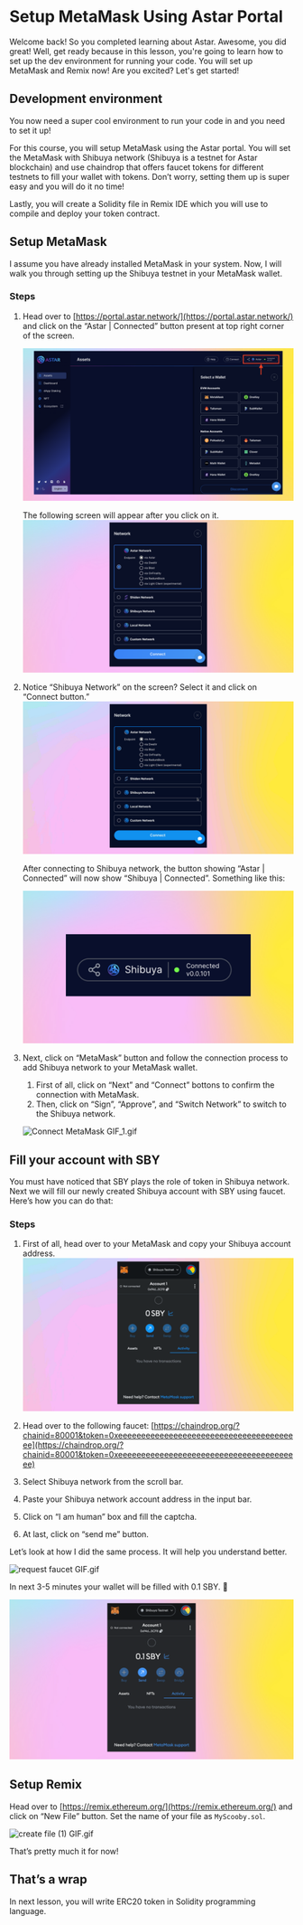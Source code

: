 # Setup MetaMask Using Astar Portal

Welcome back!  So you completed learning about Astar. Awesome, you did great! Well, get ready because in this lesson, you're going to learn how to set up the dev environment for running your code. You will set up MetaMask and Remix now! Are you excited? Let's get started!

## Development environment

You now need a super cool environment to run your code in and you need to set it up!

For this course, you will setup MetaMask using the Astar portal. You will set the MetaMask with Shibuya network (Shibuya is a testnet for Astar blockchain) and use chaindrop that offers faucet tokens for different testnets to fill your wallet with tokens. Don’t worry, setting them up is super easy and you will do it no time! 

Lastly, you will create a Solidity file in Remix IDE which you will use to compile and deploy your token contract.

## Setup MetaMask

I assume you have already installed MetaMask in your system. Now, I will walk you through setting up the Shibuya testnet in your MetaMask wallet.

### Steps

1. Head over to [https://portal.astar.network/](https://portal.astar.network/) and click on the “Astar | Connected” button present at top right corner of the screen.

    ![Frame 3560339 (6).png](https://github.com/0xmetaschool/Learning-Projects/blob/main/assests_for_all/assests_for_astar/3.%20Setup%20MetaMask%20Using%20Astar%20Portal/Frame_3560339_(6).webp?raw=true)

    The following screen will appear after you click on it.
    ![Frame 3560339 (7).png](https://github.com/0xmetaschool/Learning-Projects/blob/main/assests_for_all/assests_for_astar/3.%20Setup%20MetaMask%20Using%20Astar%20Portal/Frame_3560339_(7).webp?raw=true)

2. Notice “Shibuya Network” on the screen? Select it and click on “Connect button.”
    ![Frame 3560339 (11).gif](https://github.com/0xmetaschool/Learning-Projects/blob/main/assests_for_all/assests_for_astar/3.%20Setup%20MetaMask%20Using%20Astar%20Portal/Frame_3560339_(11).webp?raw=true)

    After connecting to Shibuya network, the button showing “Astar | Connected” will now show “Shibuya | Connected”. Something like this:

    ![Frame 3560339 (8).png](https://github.com/0xmetaschool/Learning-Projects/blob/main/assests_for_all/assests_for_astar/3.%20Setup%20MetaMask%20Using%20Astar%20Portal/Frame_3560339_(8).webp?raw=true)

3. Next, click on “MetaMask” button and follow the connection process to add Shibuya network to your MetaMask wallet.
    1. First of all, click on “Next” and “Connect” bottons to confirm the connection with MetaMask.
    2. Then, click on “Sign”, “Approve”, and “Switch Network” to switch to the Shibuya network.

    ![Connect MetaMask GIF_1.gif](https://github.com/0xmetaschool/Learning-Projects/blob/main/assests_for_all/assests_for_astar/3.%20Setup%20MetaMask%20Using%20Astar%20Portal/Connect_MetaMask_GIF_1.webp?raw=true)

## Fill your account with SBY

You must have noticed that SBY plays the role of token in Shibuya network. Next we will fill our newly created Shibuya account with SBY using faucet. Here’s how you can do that:

### Steps

1. First of all, head over to your MetaMask and copy your Shibuya account address.
![Frame 3560339 (12).gif](https://github.com/0xmetaschool/Learning-Projects/blob/main/assests_for_all/assests_for_astar/3.%20Setup%20MetaMask%20Using%20Astar%20Portal/Frame_3560339_(12).webp?raw=true)

2. Head over to the following faucet: [https://chaindrop.org/?chainid=80001&token=0xeeeeeeeeeeeeeeeeeeeeeeeeeeeeeeeeeeeeeeee](https://chaindrop.org/?chainid=80001&token=0xeeeeeeeeeeeeeeeeeeeeeeeeeeeeeeeeeeeeeeee) 
2. Select Shibuya network from the scroll bar.
3. Paste your Shibuya network account address in the input bar.
4. Click on “I am human” box and fill the captcha.
5. At last, click on “send me” button.

Let’s look at how I did the same process. It will help you understand better.

![request faucet GIF.gif](https://github.com/0xmetaschool/Learning-Projects/blob/main/assests_for_all/assests_for_astar/3.%20Setup%20MetaMask%20Using%20Astar%20Portal/request_faucet_GIF.webp?raw=true)

In next 3-5 minutes your wallet will be filled with 0.1 SBY. 🎊

![Frame 3560339 (10).png](https://github.com/0xmetaschool/Learning-Projects/blob/main/assests_for_all/assests_for_astar/3.%20Setup%20MetaMask%20Using%20Astar%20Portal/Frame_3560339_(10).webp?raw=true)

## Setup Remix

Head over to [https://remix.ethereum.org/](https://remix.ethereum.org/) and click on “New File” button. Set the name of your file as `MyScooby.sol`.

![create file (1) GIF.gif](https://github.com/0xmetaschool/Learning-Projects/blob/main/assests_for_all/assests_for_astar/3.%20Setup%20MetaMask%20Using%20Astar%20Portal/create_file_(1)_GIF.webp?raw=true)

That’s pretty much it for now!

## That’s a wrap

In next lesson, you will write ERC20 token in Solidity programming language.